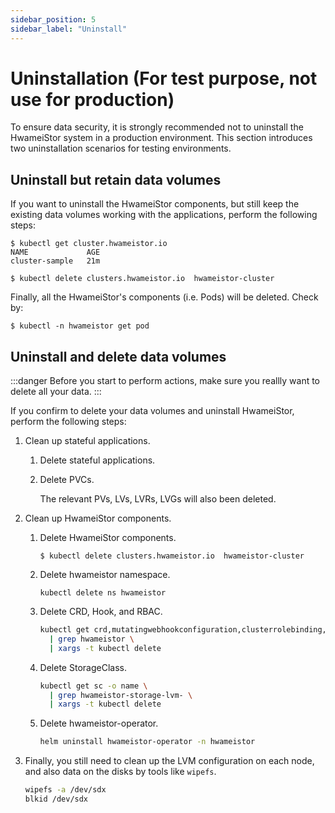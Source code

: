 ```yaml
---
sidebar_position: 5
sidebar_label: "Uninstall"
---
```


# Uninstallation (For test purpose, not use for production)

To ensure data security, it is strongly recommended not to uninstall the HwameiStor system in a production environment.
This section introduces two uninstallation scenarios for testing environments.

## Uninstall but retain data volumes

If you want to uninstall the HwameiStor components, but still keep the existing data volumes working with the applications, perform the following steps:

```console
$ kubectl get cluster.hwameistor.io
NAME             AGE
cluster-sample   21m

$ kubectl delete clusters.hwameistor.io  hwameistor-cluster
```

Finally, all the HwameiStor's components (i.e. Pods) will be deleted. Check by:

```console
$ kubectl -n hwameistor get pod
```

## Uninstall and delete data volumes

:::danger
Before you start to perform actions, make sure you reallly want to delete all your data.
:::

If you confirm to delete your data volumes and uninstall HwameiStor, perform the following steps:

1. Clean up stateful applications.

   1. Delete stateful applications.

   1. Delete PVCs.

      The relevant PVs, LVs, LVRs, LVGs will also been deleted.

1. Clean up HwameiStor components.

   1. Delete HwameiStor components.

      ```console
      $ kubectl delete clusters.hwameistor.io  hwameistor-cluster
      ```

   2. Delete hwameistor namespace.

      ```console
      kubectl delete ns hwameistor
      ```

   3. Delete CRD, Hook, and RBAC.

      ```bash
      kubectl get crd,mutatingwebhookconfiguration,clusterrolebinding,clusterrole -o name \
        | grep hwameistor \
        | xargs -t kubectl delete
      ```

   4. Delete StorageClass.

      ```bash
      kubectl get sc -o name \
        | grep hwameistor-storage-lvm- \
        | xargs -t kubectl delete
      ```

   5. Delete hwameistor-operator.

      ```bash
      helm uninstall hwameistor-operator -n hwameistor
      ```

3. Finally, you still need to clean up the LVM configuration on each node, and also data on the disks by tools like `wipefs`.

   ```bash
   wipefs -a /dev/sdx
   blkid /dev/sdx
   ```

